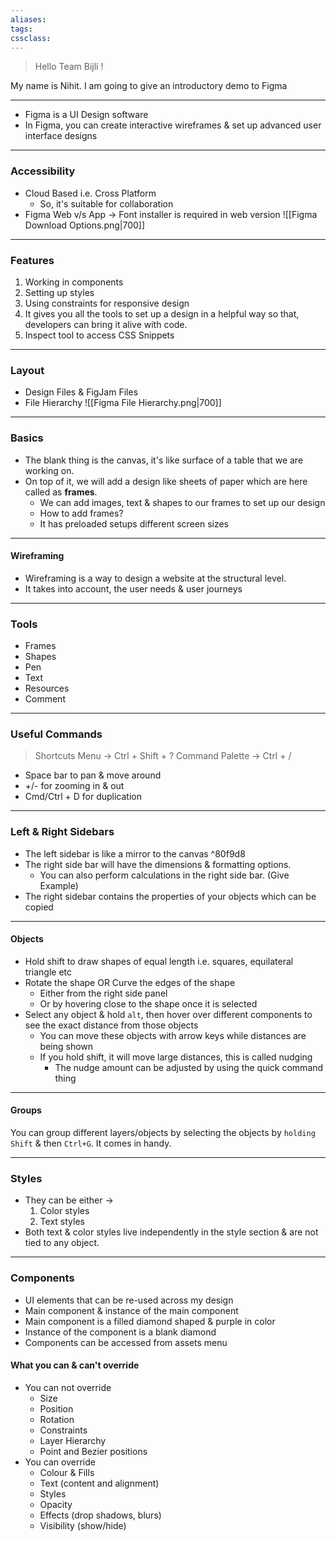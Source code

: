 ```yaml
---
aliases:
tags: 
cssclass:
---
```


> Hello Team Bijli !

My name is Nihit. 
I am going to give an introductory demo to Figma

---

- Figma is a UI Design software
- In Figma, you can create interactive wireframes & set up advanced user interface designs

---
### Accessibility
- Cloud Based i.e. Cross Platform 
	- So, it's suitable for collaboration
- Figma Web v/s App → Font installer is required in web version
![[Figma Download Options.png|700]]

---
### Features
1. Working in components
2. Setting up styles
3. Using constraints for responsive design
4. It gives you all the tools to set up a design in a helpful way so that, developers can bring it alive with code.
5. Inspect tool to access CSS Snippets

---
### Layout
- Design Files & FigJam Files
- File Hierarchy
	![[Figma File Hierarchy.png|700]]

---
### Basics
- The blank thing is the canvas, it's like surface of a table that we are working on.
- On top of it, we will add a design like sheets of paper which are here called as **frames**.
	- We can add images, text & shapes to our frames to set up our design
	- How to add frames?
	- It has preloaded setups different screen sizes

---
#### Wireframing
- Wireframing is a way to design a website at the structural level.
- It takes into account, the user needs & user journeys

---

### Tools
- Frames
- Shapes
- Pen
- Text
- Resources
- Comment

---

### Useful Commands
> Shortcuts Menu → Ctrl + Shift + ?
> Command Palette → Ctrl + /

- Space bar to pan & move around
- +/- for zooming in & out
- Cmd/Ctrl + D for duplication

---
### Left & Right Sidebars
- The left sidebar is like a mirror to the canvas ^80f9d8
- The right side bar will have the dimensions & formatting options.
	- You can also perform calculations in the right side bar. (Give Example)
- The right sidebar contains the properties of your objects which can be copied

---
#### Objects
- Hold shift to draw shapes of equal length i.e. squares, equilateral triangle etc
- Rotate the shape OR Curve the edges of the shape
	- Either from the right side panel
	- Or by hovering close to the shape once it is selected
- Select any object & hold `alt`, then hover over different components to see the exact distance from those objects
	- You can move these objects with arrow keys while distances are being shown
	- If you hold shift, it will move large distances, this is called nudging
		- The nudge amount can be adjusted by using the quick command thing

---

#### Groups 
You can group different layers/objects by selecting the objects by `holding Shift` & then `Ctrl+G`.
It comes in handy.

---
### Styles 
- They can be either →
	1. Color styles 
	2. Text styles
- Both text & color styles live independently in the style section & are not tied to any object.

---
### Components
- UI elements that can be re-used across my design
- Main component & instance of the main component
- Main component is a filled diamond shaped & purple in color
- Instance of the component is a blank diamond 
- Components can be accessed from assets menu


#### What you can & can't override
- You can not override
	- Size
	- Position
	- Rotation
	- Constraints
	- Layer Hierarchy
	- Point and Bezier positions
- You can override
	- Colour & Fills
	- Text (content and alignment)
	- Styles
	- Opacity
	- Effects (drop shadows, blurs)
	- Visibility (show/hide)